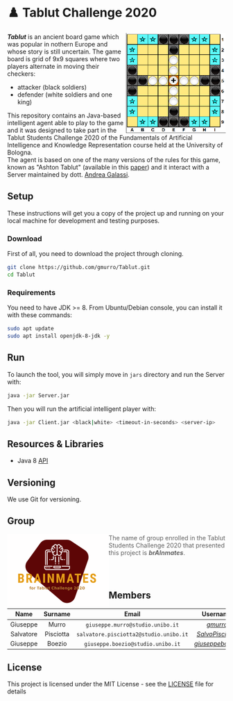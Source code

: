# :chess_pawn: Tablut Challenge 2020

<img align="right" width="230" height="230" src="src/it/unibo/ai/didattica/competition/tablut/gui/resources/screen.png">

**_Tablut_** is an ancient board game which was popular in nothern Europe and whose story is still uncertain.
The game board is grid of 9x9 squares where two players alternate in moving their checkers:
* attacker (black soldiers) 
* defender (white soldiers and one king)   

This repository contains an Java-based intelligent agent able to play to the game and it was designed to take part in the Tablut Students Challenge 2020 of the Fundamentals of Artificial Intelligence and Knowledge Representation course held at the University of Bologna.                   
The agent is based on one of the many versions of the rules for this game, known as "Ashton Tablut" (available in this [paper](http://ww.aagenielsen.dk/LinnaeusPaper-Longer.pdf)) and it interact with a Server maintained by dott. [Andrea Galassi](https://github.com/AGalassi/TablutCompetition).


## Setup

These instructions will get you a copy of the project up and running on your local machine for development and testing purposes.

### Download

First of all, you need to download the project through cloning.

```sh
git clone https://github.com/gmurro/Tablut.git
cd Tablut
```

### Requirements

You need to have JDK >= 8. From Ubuntu/Debian console, you can install it with these commands:
```sh
sudo apt update
sudo apt install openjdk-8-jdk -y
```

## Run

To launch the tool, you will simply move in `jars` directory and run the Server with:
```sh
java -jar Server.jar
```
Then you will run the artificial intelligent player with:
```sh
java -jar Client.jar <black|white> <timeout-in-seconds> <server-ip>
```


## Resources & Libraries

* Java 8 [API](https://docs.oracle.com/javase/8/docs/api/)


## Versioning

We use Git for versioning.

## Group

<img align="left" width="234" height="171" src="src/it/unibo/ai/didattica/competition/tablut/gui/resources/logo.png">

> The name of group enrolled in the Tablut Students Challenge 2020 that presented this project is **_brAInmates_**.

<br/>
<br/>

## Members

|  Name     |  Surname  |     Email                              |    Username      |
| :-------: | :-------: | :------------------------------------: | :--------------: |
| Giuseppe  | Murro     | `giuseppe.murro@studio.unibo.it`       | [_gmurro_](https://github.com/gmurro)         |
| Salvatore | Pisciotta | `salvatore.pisciotta2@studio.unibo.it` | [_SalvoPisciotta_](https://github.com/SalvoPisciotta) |
| Giuseppe  | Boezio    | `giuseppe.boezio@studio.unibo.it`      | [_giuseppeboezio_](https://github.com/giuseppeboezio) |



## License

This project is licensed under the MIT License - see the [LICENSE](LICENSE) file for details

